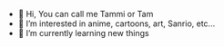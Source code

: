 - 👋 Hi, You can call me Tammi or Tam
- 👀 I’m interested in anime, cartoons, art, Sanrio, etc...
- 🌱 I’m currently learning new things

<!---
ItsTammi/ItsTammi 🍓
